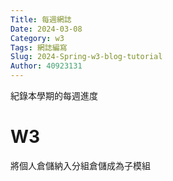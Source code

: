```yaml
---
Title: 每週網誌
Date: 2024-03-08 
Category: w3
Tags: 網誌編寫
Slug: 2024-Spring-w3-blog-tutorial
Author: 40923131
---
```


紀錄本學期的每週進度

<!-- PELICAN_END_SUMMARY -->


# W3

將個人倉儲納入分組倉儲成為子模組

